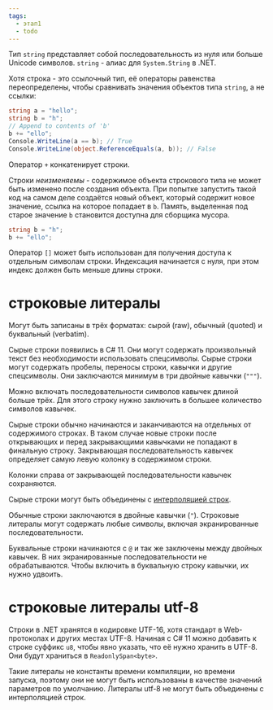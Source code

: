 ```yaml
---
tags:
  - этап1
  - todo
---
```

Тип `string` представляет собой последовательность из нуля или больше Unicode символов. `string` - алиас для `System.String` в .NET.

Хотя строка - это ссылочный тип, её операторы равенства переопределены, чтобы сравнивать значения объектов типа `string`, а не ссылки:

```cs
string a = "hello";
string b = "h";
// Append to contents of 'b'
b += "ello";
Console.WriteLine(a == b); // True
Console.WriteLine(object.ReferenceEquals(a, b)); // False
```

Оператор `+` конкатенирует строки.

Строки *неизменяемы* - содержимое объекта строкового типа не может быть изменено после создания объекта. При попытке запустить такой код на самом деле создаётся новый объект, который содержит новое значение, ссылка на которое попадает в `b`. Память, выделенная под старое значение `b` становится доступна для сборщика мусора.

```cs
string b = "h";
b += "ello";
```

Оператор `[]` может быть использован для получения доступа к отдельным символам строки. Индексация начинается с нуля, при этом индекс должен быть меньше длины строки.

# строковые литералы

Могут быть записаны в трёх форматах: сырой (raw), обычный (quoted) и буквальный (verbatim). 

Сырые строки появились в C# 11. Они могут содержать произвольный текст без необходимости использовать спецсимволы. Сырые строки могут содержать пробелы, переносы строки, кавычки и другие спецсимволы. Они заключаются минимум в три двойные кавычки (`"""`).

Можно включать последовательности символов кавычек длиной больше трёх. Для этого строку нужно заключить в большее количество символов кавычек.

Сырые строки обычно начинаются и заканчиваются на отдельных от содержимого строках. В таком случае новые строки после открывающих и перед закрывающими кавычками не попадают в финальную строку. Закрывающая последовательность кавычек определяет самую левую колонку в содержимом строки.

Колонки справа от закрывающей последовательности кавычек сохраняются.

Сырые строки могут быть объединены с [интерполяцией строк](Интерполяция%20строк).

Обычные строки заключаются в двойные кавычки (`"`). Строковые литералы могут содержать любые символы, включая экранированные последовательности.

Буквальные строки начинаются с `@` и так же заключены между двойных кавычек. В них экранированные последовательности не обрабатываются. Чтобы включить в буквальную строку кавычки, их нужно удвоить.

# строковые литералы utf-8

Строки в .NET хранятся в кодировке UTF-16, хотя стандарт в Web-протоколах и других местах UTF-8. Начиная с C# 11 можно добавить к строке суффикс `u8`, чтобы явно указать, что её нужно хранить в UTF-8. Они будут храниться в `ReadonlySpan<byte>`.

Такие литералы не константы времени компиляции, но времени запуска, поэтому они не могут быть использованы в качестве значений параметров по умолчанию. Литералы utf-8 не могут быть объединены с интерполяцией строк.